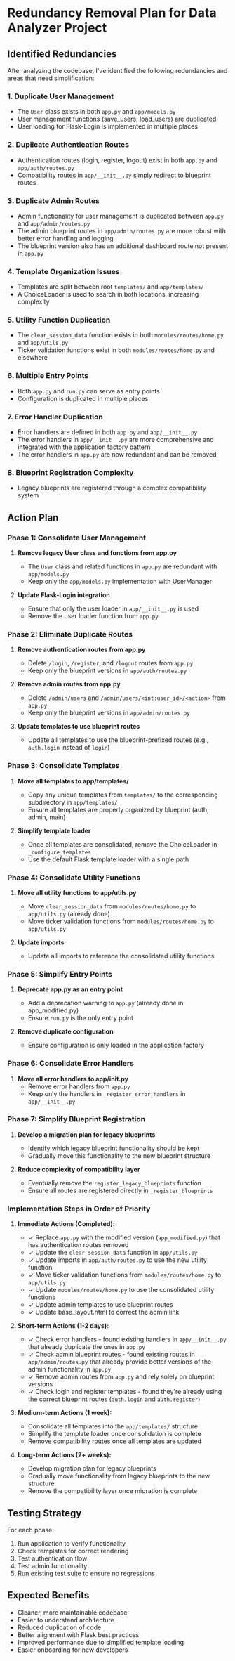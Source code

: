 # Redundancy Removal Plan for Data Analyzer Project

## Identified Redundancies

After analyzing the codebase, I've identified the following redundancies and areas that need simplification:

### 1. Duplicate User Management
- The `User` class exists in both `app.py` and `app/models.py`
- User management functions (save_users, load_users) are duplicated
- User loading for Flask-Login is implemented in multiple places

### 2. Duplicate Authentication Routes
- Authentication routes (login, register, logout) exist in both `app.py` and `app/auth/routes.py`
- Compatibility routes in `app/__init__.py` simply redirect to blueprint routes

### 3. Duplicate Admin Routes
- Admin functionality for user management is duplicated between `app.py` and `app/admin/routes.py`
- The admin blueprint routes in `app/admin/routes.py` are more robust with better error handling and logging
- The blueprint version also has an additional dashboard route not present in `app.py`

### 4. Template Organization Issues
- Templates are split between root `templates/` and `app/templates/`
- A ChoiceLoader is used to search in both locations, increasing complexity

### 5. Utility Function Duplication
- The `clear_session_data` function exists in both `modules/routes/home.py` and `app/utils.py`
- Ticker validation functions exist in both `modules/routes/home.py` and elsewhere

### 6. Multiple Entry Points
- Both `app.py` and `run.py` can serve as entry points
- Configuration is duplicated in multiple places

### 7. Error Handler Duplication
- Error handlers are defined in both `app.py` and `app/__init__.py`
- The error handlers in `app/__init__.py` are more comprehensive and integrated with the application factory pattern
- The error handlers in `app.py` are now redundant and can be removed

### 8. Blueprint Registration Complexity
- Legacy blueprints are registered through a complex compatibility system

## Action Plan

### Phase 1: Consolidate User Management

1. **Remove legacy User class and functions from app.py**
   - The `User` class and related functions in `app.py` are redundant with `app/models.py`
   - Keep only the `app/models.py` implementation with UserManager

2. **Update Flask-Login integration**
   - Ensure that only the user loader in `app/__init__.py` is used
   - Remove the user loader function from `app.py`

### Phase 2: Eliminate Duplicate Routes

1. **Remove authentication routes from app.py**
   - Delete `/login`, `/register`, and `/logout` routes from `app.py`
   - Keep only the blueprint versions in `app/auth/routes.py`

2. **Remove admin routes from app.py**
   - Delete `/admin/users` and `/admin/users/<int:user_id>/<action>` from `app.py`
   - Keep only the blueprint versions in `app/admin/routes.py`

3. **Update templates to use blueprint routes**
   - Update all templates to use the blueprint-prefixed routes (e.g., `auth.login` instead of `login`)

### Phase 3: Consolidate Templates

1. **Move all templates to app/templates/**
   - Copy any unique templates from `templates/` to the corresponding subdirectory in `app/templates/`
   - Ensure all templates are properly organized by blueprint (auth, admin, main)

2. **Simplify template loader**
   - Once all templates are consolidated, remove the ChoiceLoader in `_configure_templates`
   - Use the default Flask template loader with a single path

### Phase 4: Consolidate Utility Functions

1. **Move all utility functions to app/utils.py**
   - Move `clear_session_data` from `modules/routes/home.py` to `app/utils.py` (already done)
   - Move ticker validation functions from `modules/routes/home.py` to `app/utils.py`

2. **Update imports**
   - Update all imports to reference the consolidated utility functions

### Phase 5: Simplify Entry Points

1. **Deprecate app.py as an entry point**
   - Add a deprecation warning to `app.py` (already done in app_modified.py)
   - Ensure `run.py` is the only entry point

2. **Remove duplicate configuration**
   - Ensure configuration is only loaded in the application factory

### Phase 6: Consolidate Error Handlers

1. **Move all error handlers to app/__init__.py**
   - Remove error handlers from `app.py`
   - Keep only the handlers in `_register_error_handlers` in `app/__init__.py`

### Phase 7: Simplify Blueprint Registration

1. **Develop a migration plan for legacy blueprints**
   - Identify which legacy blueprint functionality should be kept
   - Gradually move this functionality to the new blueprint structure

2. **Reduce complexity of compatibility layer**
   - Eventually remove the `register_legacy_blueprints` function
   - Ensure all routes are registered directly in `_register_blueprints`

### Implementation Steps in Order of Priority

1. **Immediate Actions (Completed):**
   - ✓ Replace `app.py` with the modified version (`app_modified.py`) that has authentication routes removed
   - ✓ Update the `clear_session_data` function in `app/utils.py` 
   - ✓ Update imports in `app/auth/routes.py` to use the new utility function
   - ✓ Move ticker validation functions from `modules/routes/home.py` to `app/utils.py`
   - ✓ Update `modules/routes/home.py` to use the consolidated utility functions
   - ✓ Update admin templates to use blueprint routes
   - ✓ Update base_layout.html to correct the admin link

2. **Short-term Actions (1-2 days):**
   - ✓ Check error handlers - found existing handlers in `app/__init__.py` that already duplicate the ones in `app.py`
   - ✓ Check admin blueprint routes - found existing routes in `app/admin/routes.py` that already provide better versions of the admin functionality in `app.py`
   - ✓ Remove admin routes from `app.py` and rely solely on blueprint versions
   - ✓ Check login and register templates - found they're already using the correct blueprint routes (`auth.login` and `auth.register`)

3. **Medium-term Actions (1 week):**
   - Consolidate all templates into the `app/templates/` structure
   - Simplify the template loader once consolidation is complete
   - Remove compatibility routes once all templates are updated

4. **Long-term Actions (2+ weeks):**
   - Develop migration plan for legacy blueprints
   - Gradually move functionality from legacy blueprints to the new structure
   - Remove the compatibility layer once migration is complete

## Testing Strategy

For each phase:
1. Run application to verify functionality
2. Check templates for correct rendering
3. Test authentication flow
4. Test admin functionality
5. Run existing test suite to ensure no regressions

## Expected Benefits

- Cleaner, more maintainable codebase
- Easier to understand architecture
- Reduced duplication of code
- Better alignment with Flask best practices
- Improved performance due to simplified template loading
- Easier onboarding for new developers

